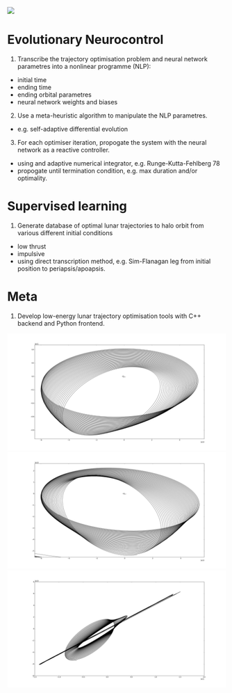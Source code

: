 ![](https://source.unsplash.com/800x500/?moon)

# Evolutionary Neurocontrol

1. Transcribe the trajectory optimisation problem and neural network parametres into a nonlinear programme (NLP):
 - initial time
 - ending time
 - ending orbital parametres
 - neural network weights and biases
2. Use a meta-heuristic algorithm to manipulate the NLP parametres.
 - e.g. self-adaptive differential evolution
3. For each optimiser iteration, propogate the system with the neural network as a reactive controller.
 - using and adaptive numerical integrator, e.g. Runge-Kutta-Fehlberg 78
 - propogate until termination condition, e.g. max duration and/or optimality.
 
 #  Supervised learning
 
 1. Generate database of optimal lunar trajectories to halo orbit from various different initial conditions
  - low thrust
  - impulsive
  - using direct transcription method, e.g. Sim-Flanagan leg from initial position to periapsis/apoapsis.
  
 # Meta
 
 1. Develop low-energy lunar trajectory optimisation tools with C++ backend and Python frontend.

![](src/orbit2.png)
![](src/orbit3.png)
![](src/orbit4.png)
